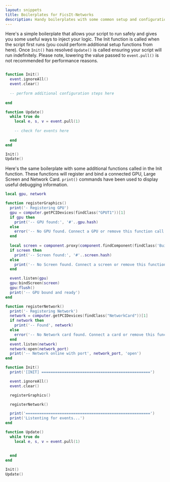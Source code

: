 ```yaml
---
layout: snippets
title: Boilerplates for FicsIt-Networks
description: Handy boilerplates with some common setup and configuration functions to bring your graphics and network cards online
---
```


Here's a simple boilerplate that allows your script to run safely and gives you some useful ways to inject your logic. The Init function is called when the script first runs (you could perform additional setup functions from here). Once `Init()` has resolved `Update()` is called ensuring your script will run indefinitely. Please note, lowering the value passed to `event.pull()` is not recommended for performance reasons.

```lua

function Init()
  event.ignoreAll()
  event.clear()
  
  -- perform additional configuration steps here
  
end

function Update()
  while true do
    local e, s, v = event.pull(1)
    
    -- check for events here
   
  end
end

Init()
Update()
```

Here's the same boilerplate with some additional functions called in the Init function. These functions will register and bind a connected GPU, Large Screen and Network Card. `print()` commands have been used to display useful debugging information.

```lua
local gpu, network

function registerGraphics()
  print('- Registering GPU')
  gpu = computer.getPCIDevices(findClass("GPUT1"))[1]
  if gpu then 
    print('-- GPU found:', '#'..gpu.hash)
  else
    error('-- No GPU found. Connect a GPU or remove this function call.')
  end
  
  local screen = component.proxy(component.findComponent(findClass('Build_Screen_C')))[1]
  if screen then
    print('-- Screen found:', '#'..screen.hash)
  else
    print('-- No Screen found. Connect a screen or remove this function call')
  end

  event.listen(gpu)  
  gpu:bindScreen(screen)  
  gpu:flush()
  print('-- GPU bound and ready')
end

function registerNetwork()
  print('- Registering Network')
  network = computer.getPCIDevices(findClass("NetworkCard"))[1]
  if network then 
    print('-- Found', network)
  else
    error('-- No Network card found. Connect a card or remove this function call.')
  end
  event.listen(network)
  network:open(network_port)
  print('-- Network online with port', network_port, 'open')
end

function Init()
  print('[INIT] ================================================')

  event.ignoreAll()
  event.clear()

  registerGraphics()

  registerNetwork()

  print('=======================================================')
  print('Listenting for events...')
end

function Update()
  while true do
    local e, s, v = event.pull(1)
   
   
  end
end

Init()
Update()
```
